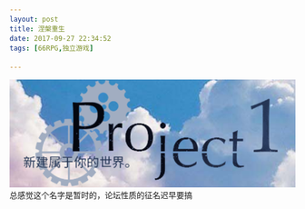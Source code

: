 ```yaml
---
layout: post
title: 涅槃重生
date: 2017-09-27 22:34:52
tags: [66RPG,独立游戏]

---
```

![图片](images/_Lofter/emhSNkVpRmJBejh2ZVZaL3pmUzNrWnkyb1ZEWW45M0Nuc2J1dlpEUlVOWnIzUTFtS3poZzRBPT0.png?=imageView&thumbnail=500x0&quality=96&stripmeta=0&type=jpg%7Cwatermark&type=2)  
总感觉这个名字是暂时的，论坛性质的征名迟早要搞